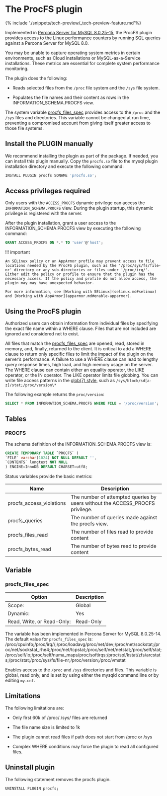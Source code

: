 # The ProcFS plugin

{% include './snippets/tech-preview/_tech-preview-feature.md'%}

Implemented in [Percona Server for MySQL 8.0.25-15](../release-notes/Percona-Server-8.0.25-15.md#id1), the ProcFS plugin provides access to the Linux performance counters by running SQL queries against a Percona Server for MySQL 8.0.

You may be unable to capture operating system metrics in certain environments, such as Cloud installations or MySQL-as-a-Service installations. These metrics are essential for complete system performance monitoring.

The plugin does the following:

* Reads selected files from the `/proc` file system and the `/sys` file system.

* Populates the file names and their content as rows in the INFORMATION_SCHEMA.PROCFS view.

The system variable [procfs_files_spec](#procfs_files_spec) provides access to the `/proc` and the `/sys` files and directories. This variable cannot be changed at run time, preventing a compromised account from giving itself greater access to those file systems.

## Install the PLUGIN manually

We recommend installing the plugin as part of the package. If needed, you can install this plugin manually. Copy the `procfs.so` file to the mysql plugin installation directory and execute the following command:

```sql
INSTALL PLUGIN procfs SONAME 'procfs.so';
```

## Access privileges required

Only users with the `ACCESS_PROCFS` dynamic privilege can access the `INFORMATION_SCHEMA.PROCFS` view. During the plugin startup, this dynamic privilege is registered with the server.

After the plugin installation, grant a user access to the INFORMATION_SCHEMA.PROCFS view by executing the following command:

```sql
GRANT ACCESS_PROCFS ON *.* TO 'user'@'host';
```

!!! important

    An SELinux policy or an AppArmor profile may prevent access to file locations needed by the ProcFS plugin, such as the '/proc/sys/fs/file-nr' directory or any sub-directories or files under '/proc/irq/'. Either edit the policy or profile to ensure that the plugin has the necessary access. If the policy and profile do not allow access, the plugin may may have unexpected behavior.

    For more information, see [Working with SELinux](selinux.md#selinux) and [Working with AppArmor](apparmor.md#enable-apparmor).

## Using the ProcFS plugin

Authorized users can obtain information from individual files by specifying the exact file name within a WHERE clause. Files that are not included are ignored and considered not to exist.

All files that match the [procfs_files_spec](#procfsfilesspec) are opened, read, stored in memory, and, finally, returned to the client. It is critical to add a WHERE clause to return only specific files to limit the impact of the plugin on the server’s performance. A failure to use a WHERE clause can lead to lengthy query response times, high load, and high memory usage on the server. The WHERE clause can contain either an equality operator, the LIKE operator, or the IN operator. The LIKE operator limits file globbing. You can write file access patterns in the [glob(7) style](https://man7.org/linux/man-pages/man7/glob.7.html), such as `/sys/block/sd[a-z]/stat;/proc/version\*`

The following example returns the `proc/version`:

```sql
SELECT * FROM INFORMATION_SCHEMA.PROCFS WHERE FILE = '/proc/version';
```

## Tables

### PROCFS

The schema definition of the INFORMATION_SCHEMA.PROCFS view is:

```sql
CREATE TEMPORARY TABLE `PROCFS` (
`FILE` varchar(1024) NOT NULL DEFAULT '',
`CONTENTS` longtext NOT NULL
) ENGINE=InnoDB DEFAULT CHARSET=utf8;
```

Status variables provide the basic metrics:

| Name                     | Description                                    |
| ------------------------ | ---------------------------------------------- | 
| procfs_access_violations | The number of attempted queries by users without the ACCESS_PROCFS privilege.|
| procfs_queries           | The number of queries made against the procfs view. |
| procfs_files_read        | The number of files read to provide content    |
| procfs_bytes_read        | The number of bytes read to provide content    |

## Variable

### procfs_files_spec

| Option         | Description        |
| -------------- | ------------------ |
| Scope:         | Global             |
| Dynamic:       | Yes                |
| Read, Write, or Read-Only:     | Read-Only            |

The variable has been implemented in Percona Server for MySQL 8.0.25-14. 
The default value for `procfs_files_spec` is: /proc/cpuinfo;/proc/irq//;/proc/loadavg/proc/net/dev;/proc/net/sockstat;/proc/net/sockstat_rhe4;/proc/net/tcpstat;/proc/self/net/netstat;/proc/self/stat;/proc/self/io;/proc/self/numa_maps/proc/softirqs;/proc/spl/kstat/zfs/arcstats;/proc/stat;/proc/sys/fs/file-nr;/proc/version;/proc/vmstat

Enables access to the `/proc` and `/sys` directories and files. This variable is global, read only, and is set by using either the mysqld command line or by editing `my.cnf`.

## Limitations

The following limitations are:

* Only first 60k of /proc/ /sys/ files are returned

* The file name size is limited to 1k

* The plugin cannot read files if path does not start from /proc or /sys

* Complex WHERE conditions may force the plugin to read all configured files.

## Uninstall plugin

The following statement removes the procfs plugin.

```sql
UNINSTALL PLUGIN procfs;
```
